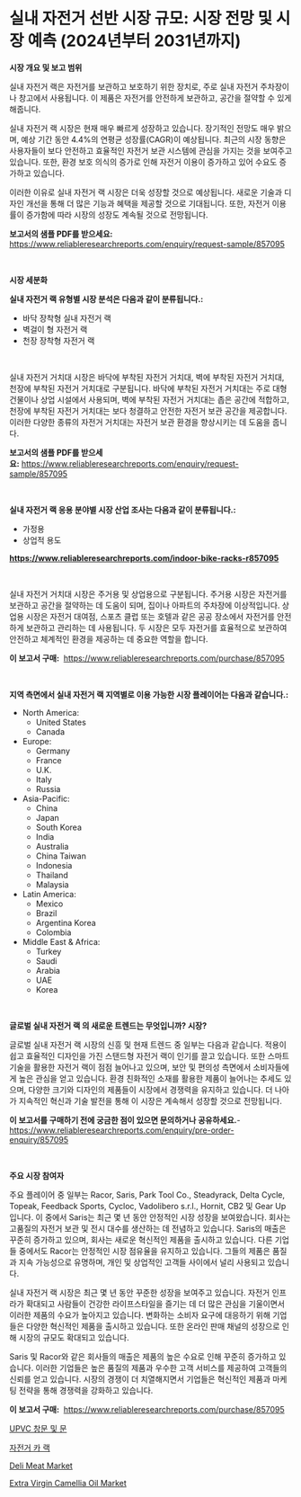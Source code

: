 <p><h1>실내 자전거 선반 시장 규모: 시장 전망 및 시장 예측 (2024년부터 2031년까지)</h1></p><p><strong>시장 개요 및 보고 범위</strong></p>
<p><p>실내 자전거 랙은 자전거를 보관하고 보호하기 위한 장치로, 주로 실내 자전거 주차장이나 창고에서 사용됩니다. 이 제품은 자전거를 안전하게 보관하고, 공간을 절약할 수 있게 해줍니다.</p><p>실내 자전거 랙 시장은 현재 매우 빠르게 성장하고 있습니다. 장기적인 전망도 매우 밝으며, 예상 기간 동안 4.4%의 연평균 성장률(CAGR)이 예상됩니다. 최근의 시장 동향은 사용자들이 보다 안전하고 효율적인 자전거 보관 시스템에 관심을 가지는 것을 보여주고 있습니다. 또한, 환경 보호 의식의 증가로 인해 자전거 이용이 증가하고 있어 수요도 증가하고 있습니다.</p><p>이러한 이유로 실내 자전거 랙 시장은 더욱 성장할 것으로 예상됩니다. 새로운 기술과 디자인 개선을 통해 더 많은 기능과 혜택을 제공할 것으로 기대됩니다. 또한, 자전거 이용률이 증가함에 따라 시장의 성장도 계속될 것으로 전망됩니다.</p></p>
<p><strong>보고서의 샘플 PDF를 받으세요:</strong> <a href="https://www.reliableresearchreports.com/enquiry/request-sample/857095">https://www.reliableresearchreports.com/enquiry/request-sample/857095</a></p>
<p>&nbsp;</p>
<p><strong>시장 세분화</strong></p>
<p><strong>실내 자전거 랙 유형별 시장 분석은 다음과 같이 분류됩니다.:</strong></p>
<p><ul><li>바닥 장착형 실내 자전거 랙</li><li>벽걸이 형 자전거 랙</li><li>천장 장착형 자전거 랙</li></ul></p>
<p>&nbsp;</p>
<p><p>실내 자전거 거치대 시장은 바닥에 부착된 자전거 거치대, 벽에 부착된 자전거 거치대, 천장에 부착된 자전거 거치대로 구분됩니다. 바닥에 부착된 자전거 거치대는 주로 대형 건물이나 상업 시설에서 사용되며, 벽에 부착된 자전거 거치대는 좁은 공간에 적합하고, 천장에 부착된 자전거 거치대는 보다 청결하고 안전한 자전거 보관 공간을 제공합니다. 이러한 다양한 종류의 자전거 거치대는 자전거 보관 환경을 향상시키는 데 도움을 줍니다.</p></p>
<p><strong>보고서의 샘플 PDF를 받으세요:</strong>&nbsp;<a href="https://www.reliableresearchreports.com/enquiry/request-sample/857095">https://www.reliableresearchreports.com/enquiry/request-sample/857095</a></p>
<p>&nbsp;</p>
<p><strong> 실내 자전거 랙 응용 분야별 시장 산업 조사는 다음과 같이 분류됩니다.:</strong></p>
<p><ul><li>가정용</li><li>상업적 용도</li></ul></p>
<p><strong><a href="https://www.reliableresearchreports.com/indoor-bike-racks-r857095">https://www.reliableresearchreports.com/indoor-bike-racks-r857095</a></strong></p>
<p>&nbsp;</p>
<p><p>실내 자전거 거치대 시장은 주거용 및 상업용으로 구분됩니다. 주거용 시장은 자전거를 보관하고 공간을 절약하는 데 도움이 되며, 집이나 아파트의 주차장에 이상적입니다. 상업용 시장은 자전거 대여점, 스포츠 클럽 또는 호텔과 같은 공공 장소에서 자전거를 안전하게 보관하고 관리하는 데 사용됩니다. 두 시장은 모두 자전거를 효율적으로 보관하여 안전하고 체계적인 환경을 제공하는 데 중요한 역할을 합니다.</p></p>
<p><strong>이 보고서 구매:</strong>&nbsp; <a href="https://www.reliableresearchreports.com/purchase/857095">https://www.reliableresearchreports.com/purchase/857095</a></p>
<p>&nbsp;</p>
<p><strong>지역 측면에서 실내 자전거 랙 지역별로 이용 가능한 시장 플레이어는 다음과 같습니다.:</strong></p>
<p><ul>
    <li>
        North America:
        <ul>
            <li>United States</li>
            <li>Canada</li>
        </ul>
    </li>
    <li>
        Europe:
        <ul>
            <li>Germany</li>
            <li>France</li>
            <li>U.K.</li>
            <li>Italy</li>
            <li>Russia</li>
        </ul>
    </li>
    <li>
        Asia-Pacific:
        <ul>
            <li>China</li>
            <li>Japan</li>
            <li>South Korea</li>
            <li>India</li>
            <li>Australia</li>
            <li>China Taiwan</li>
            <li>Indonesia</li>
            <li>Thailand</li>
            <li>Malaysia</li>
        </ul>
    </li>
    <li>
        Latin America:
        <ul>
            <li>Mexico</li>
            <li>Brazil</li>
            <li>Argentina Korea</li>
            <li>Colombia</li>
        </ul>
    </li>
    <li>
        Middle East & Africa:
        <ul>
            <li>Turkey</li>
            <li>Saudi</li>
            <li>Arabia</li>
            <li>UAE</li>
            <li>Korea</li>
        </ul>
    </li>
    </ul></p>
<p>&nbsp;</p>
<p><strong>글로벌 실내 자전거 랙 의 새로운 트렌드는 무엇입니까? 시장?</strong></p>
<p><p>글로벌 실내 자전거 랙 시장의 신흥 및 현재 트렌드 중 일부는 다음과 같습니다. 적용이 쉽고 효율적인 디자인을 가진 스탠드형 자전거 랙이 인기를 끌고 있습니다. 또한 스마트 기술을 활용한 자전거 랙이 점점 늘어나고 있으며, 보안 및 편의성 측면에서 소비자들에게 높은 관심을 얻고 있습니다. 환경 친화적인 소재를 활용한 제품이 늘어나는 추세도 있으며, 다양한 크기와 디자인의 제품들이 시장에서 경쟁력을 유지하고 있습니다. 더 나아가 지속적인 혁신과 기술 발전을 통해 이 시장은 계속해서 성장할 것으로 전망됩니다.</p></p>
<p><strong>이 보고서를 구매하기 전에 궁금한 점이 있으면 문의하거나 공유하세요.</strong>- <a href="https://www.reliableresearchreports.com/enquiry/pre-order-enquiry/857095">https://www.reliableresearchreports.com/enquiry/pre-order-enquiry/857095</a></p>
<p>&nbsp;</p>
<p><strong>주요 시장 참여자</strong></p>
<p><p>주요 플레이어 중 일부는 Racor, Saris, Park Tool Co., Steadyrack, Delta Cycle, Topeak, Feedback Sports, Cycloc, Vadolibero s.r.l., Hornit, CB2 및 Gear Up입니다. 이 중에서 Saris는 최근 몇 년 동안 안정적인 시장 성장을 보여왔습니다. 회사는 고품질의 자전거 보관 및 전시 대수를 생산하는 데 전념하고 있습니다. Saris의 매출은 꾸준히 증가하고 있으며, 회사는 새로운 혁신적인 제품을 출시하고 있습니다. 다른 기업들 중에서도 Racor는 안정적인 시장 점유율을 유지하고 있습니다. 그들의 제품은 품질과 지속 가능성으로 유명하며, 개인 및 상업적인 고객들 사이에서 널리 사용되고 있습니다.</p><p>실내 자전거 랙 시장은 최근 몇 년 동안 꾸준한 성장을 보여주고 있습니다. 자전거 인프라가 확대되고 사람들이 건강한 라이프스타일을 즐기는 데 더 많은 관심을 기울이면서 이러한 제품의 수요가 높아지고 있습니다. 변화하는 소비자 요구에 대응하기 위해 기업들은 다양한 혁신적인 제품을 출시하고 있습니다. 또한 온라인 판매 채널의 성장으로 인해 시장의 규모도 확대되고 있습니다.</p><p>Saris 및 Racor와 같은 회사들의 매출은 제품의 높은 수요로 인해 꾸준히 증가하고 있습니다. 이러한 기업들은 높은 품질의 제품과 우수한 고객 서비스를 제공하여 고객들의 신뢰를 얻고 있습니다. 시장의 경쟁이 더 치열해지면서 기업들은 혁신적인 제품과 마케팅 전략을 통해 경쟁력을 강화하고 있습니다.</p></p>
<p><strong>이 보고서 구매:</strong>&nbsp;&nbsp;<a href="https://www.reliableresearchreports.com/purchase/857095">https://www.reliableresearchreports.com/purchase/857095</a></p>
<p><p><a href="https://github.com/trmesnao7959541/Market-Research-Report-List-1/blob/main/218567817087.md">UPVC 창문 및 문</a></p><p><a href="https://github.com/vsn7qpua81q/Market-Research-Report-List-1/blob/main/928663817088.md">자전거 카 랙</a></p><p><a href="https://github.com/kathiaseamanalvaradovlprc2h/Market-Research-Report-List-1/blob/main/deli-meat-market.md">Deli Meat Market</a></p><p><a href="https://github.com/wusalecollins540tpqoz/Market-Research-Report-List-1/blob/main/extra-virgin-camellia-oil-market.md">Extra Virgin Camellia Oil Market</a></p></p>